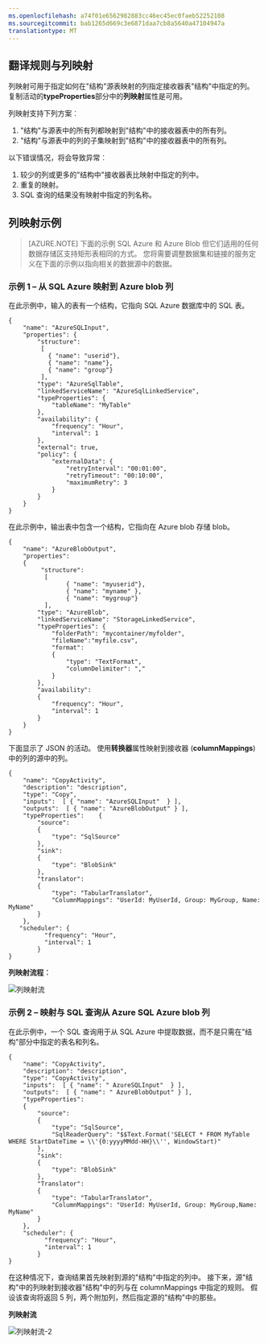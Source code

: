 ```yaml
---
ms.openlocfilehash: a74f01e6562982883cc46ec45ec0faeb52252108
ms.sourcegitcommit: bab1265d669c3e6871daa7cb8a5640a47104947a
translationtype: MT
---
```

## 翻译规则与列映射
列映射可用于指定如何在"结构"源表映射的列指定接收器表"结构"中指定的列。 复制活动的**typeProperties**部分中的**列映射**属性是可用。

列映射支持下列方案︰

1.  "结构"与源表中的所有列都映射到"结构"中的接收器表中的所有列。
2.  "结构"与源表中的列的子集映射到"结构"中的接收器表中的所有列。

以下错误情况，将会导致异常︰

1.  较少的列或更多的"结构中"接收器表比映射中指定的列中。
2.  重复的映射。
3.  SQL 查询的结果没有映射中指定的列名称。

## 列映射示例
> [AZURE.NOTE] 下面的示例 SQL Azure 和 Azure Blob 但它们适用的任何数据存储区支持矩形表相同的方式。 您将需要调整数据集和链接的服务定义在下面的示例以指向相关的数据源中的数据。

### 示例 1 – 从 SQL Azure 映射到 Azure blob 列
在此示例中，输入的表有一个结构，它指向 SQL Azure 数据库中的 SQL 表。

    {
        "name": "AzureSQLInput",
        "properties": {
            "structure": 
             [
               { "name": "userid"},
               { "name": "name"},
               { "name": "group"}
             ],
            "type": "AzureSqlTable",
            "linkedServiceName": "AzureSqlLinkedService",
            "typeProperties": {
                "tableName": "MyTable"
            },
            "availability": {
                "frequency": "Hour",
                "interval": 1
            },
            "external": true,
            "policy": {
                "externalData": {
                    "retryInterval": "00:01:00",
                    "retryTimeout": "00:10:00",
                    "maximumRetry": 3
                }
            }
        }
    }

在此示例中，输出表中包含一个结构，它指向在 Azure blob 存储 blob。

    {
        "name": "AzureBlobOutput",
        "properties":
        {
             "structure": 
              [
                    { "name": "myuserid"},
                    { "name": "myname" },
                    { "name": "mygroup"}
              ],
            "type": "AzureBlob",
            "linkedServiceName": "StorageLinkedService",
            "typeProperties": {
                "folderPath": "mycontainer/myfolder",
                "fileName":"myfile.csv",
                "format":
                {
                    "type": "TextFormat",
                    "columnDelimiter": ","
                }
            },
            "availability":
            {
                "frequency": "Hour",
                "interval": 1
            }
        }
    }

下面显示了 JSON 的活动。 使用**转换器**属性映射到接收器 (**columnMappings**) 中的列的源中的列。

    {
        "name": "CopyActivity",
        "description": "description", 
        "type": "Copy",
        "inputs":  [ { "name": "AzureSQLInput"  } ],
        "outputs":  [ { "name": "AzureBlobOutput" } ],
        "typeProperties":    {
            "source":
            {
                "type": "SqlSource"
            },
            "sink":
            {
                "type": "BlobSink"
            },
            "translator": 
            {
                "type": "TabularTranslator",
                "ColumnMappings": "UserId: MyUserId, Group: MyGroup, Name: MyName"
            }
        },
       "scheduler": {
              "frequency": "Hour",
              "interval": 1
            }
    }

**列映射流程︰**

![列映射流](./media/data-factory-data-stores-with-rectangular-tables/column-mapping-flow.png)

### 示例 2 – 映射与 SQL 查询从 Azure SQL Azure blob 列
在此示例中，一个 SQL 查询用于从 SQL Azure 中提取数据，而不是只需在"结构"部分中指定的表名和列名。 

    {
        "name": "CopyActivity",
        "description": "description", 
        "type": "CopyActivity",
        "inputs":  [ { "name": " AzureSQLInput"  } ],
        "outputs":  [ { "name": " AzureBlobOutput" } ],
        "typeProperties":
        {
            "source":
            {
                "type": "SqlSource",
                "SqlReaderQuery": "$$Text.Format('SELECT * FROM MyTable WHERE StartDateTime = \\'{0:yyyyMMdd-HH}\\'', WindowStart)"
            },
            "sink":
            {
                "type": "BlobSink"
            },
            "Translator": 
            {
                "type": "TabularTranslator",
                "ColumnMappings": "UserId: MyUserId, Group: MyGroup,Name: MyName"
            }
        },
        "scheduler": {
              "frequency": "Hour",
              "interval": 1
            }
    }

在这种情况下，查询结果首先映射到源的"结构"中指定的列中。 接下来，源"结构"中的列映射到接收器"结构"中的列与在 columnMappings 中指定的规则。  假设该查询将返回 5 列，两个附加列，然后指定源的"结构"中的那些。

**列映射流**

![列映射流-2](./media/data-factory-data-stores-with-rectangular-tables/column-mapping-flow-2.png)







